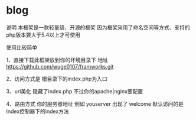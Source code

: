 # blog

说明 本框架是一款轻量级、开源的框架 因为框架采用了命名空间等方式、支持的php版本要大于5.4以上才可使用

使用比较简单

1、直接下载此框架放到你的坏境目录下 地址 https://github.com/wuge0107/framworks.git

2、访问方式是 根目录下的index.php为入口

3、url美化 隐藏了index.php 不过你的apache|nginx要配置

4、路由方式 你的服务器地址  例如 youserver 出现了 welcome  默认访问的是 Index控制器下的index方法
